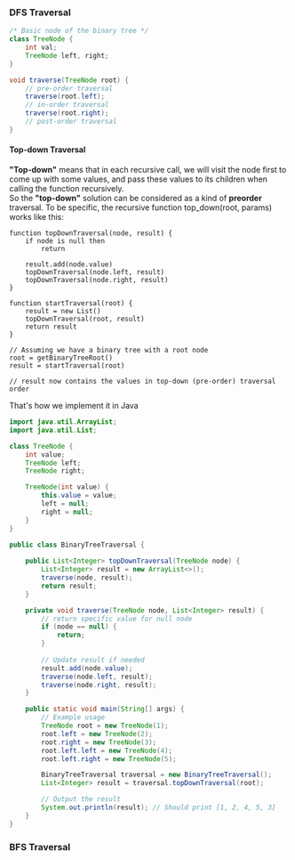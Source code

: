 ### DFS Traversal
```java
/* Basic node of the binary tree */
class TreeNode {
    int val;
    TreeNode left, right;
}

void traverse(TreeNode root) {
    // pre-order traversal
    traverse(root.left);
    // in-order traversal
    traverse(root.right);
    // post-order traversal
}
```

#### Top-down Traversal
**"Top-down"** means that in each recursive call, we will visit the node first to come up with some values, and pass these 
values to its children when calling the function recursively.  
So the **"top-down"** solution can be considered as a kind of **preorder** traversal. To be specific, the recursive function 
top_down(root, params) works like this:
```
function topDownTraversal(node, result) {
    if node is null then
        return

    result.add(node.value)
    topDownTraversal(node.left, result)
    topDownTraversal(node.right, result)
}

function startTraversal(root) {
    result = new List()
    topDownTraversal(root, result)
    return result
}

// Assuming we have a binary tree with a root node
root = getBinaryTreeRoot() 
result = startTraversal(root)

// result now contains the values in top-down (pre-order) traversal order
```

That's how we implement it in Java
```java
import java.util.ArrayList;
import java.util.List;

class TreeNode {
    int value;
    TreeNode left;
    TreeNode right;

    TreeNode(int value) {
        this.value = value;
        left = null;
        right = null;
    }
}

public class BinaryTreeTraversal {
    
    public List<Integer> topDownTraversal(TreeNode node) {
        List<Integer> result = new ArrayList<>();
        traverse(node, result);
        return result;
    }

    private void traverse(TreeNode node, List<Integer> result) {
        // return specific value for null node
        if (node == null) {
            return;
        }
        
        // Update result if needed
        result.add(node.value);
        traverse(node.left, result);
        traverse(node.right, result);
    }

    public static void main(String[] args) {
        // Example usage
        TreeNode root = new TreeNode(1);
        root.left = new TreeNode(2);
        root.right = new TreeNode(3);
        root.left.left = new TreeNode(4);
        root.left.right = new TreeNode(5);

        BinaryTreeTraversal traversal = new BinaryTreeTraversal();
        List<Integer> result = traversal.topDownTraversal(root);

        // Output the result
        System.out.println(result); // Should print [1, 2, 4, 5, 3]
    }
}
```
### BFS Traversal


